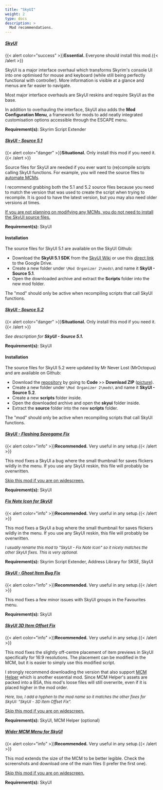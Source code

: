 ```yaml
---
title: "SkyUI"
weight: 2
type: docs
description: >
  Mod recommendations.
---
```


##### [SkyUI](https://www.nexusmods.com/skyrimspecialedition/mods/12604)

{{< alert color="success" >}}**Essential.** Everyone should install this mod.{{< /alert >}}

SkyUI is a major interface overhaul which transforms Skyrim's console UI into one optimised for mouse and keyboard (while still being perfectly functional with controller). More information is visible at a glance and menus are far easier to navigate.

Most major interface overhauls are SkyUI reskins and require SkyUI as the base.

In addition to overhauling the interface, SkyUI also adds the **Mod Configuration Menu**, a framework for mods to add neatly integrated customisation options accessible through the ESCAPE menu.

**Requirement(s):** Skyrim Script Extender

##### [SkyUI - Source 5.1](https://github.com/schlangster/skyui/wiki)

{{< alert color="danger" >}}**Situational.** Only install this mod if you need it.{{< /alert >}}

Source files for SkyUI are needed if you ever want to (re)compile scripts calling SkyUI functions. For example, you will need the source files to [automate MCMs](/bg/additional-modules/automating-mcms/).

I recommend grabbing both the 5.1 and 5.2 source files because you need to match the version that was used to create the script when trying to recompile. It is good to have the latest version, but you may also need older versions at times.

<u>If you are not planning on modifying any MCMs, you do not need to install the SkyUI source files.</u>

**Requirement(s):** SkyUI

#### Installation

The source files for SkyUI 5.1 are available on the SkyUI Github:

- Download the **SkyUI 5.1 SDK** from the [SkyUI Wiki](https://github.com/schlangster/skyui/wiki) or use this [direct link](https://drive.google.com/file/d/0B4iEH8ar3jtxbFlkVzZSVHN0alk/view?resourcekey=0-bTFKQxbSl6Y_4-dZDHE0AQ) to the Google Drive.
- Create a new folder under `\Mod Organizer 2\mods\` and name it **SkyUI - Source 5.1**.
- Open the downloaded archive and extract the **Scripts** folder into the new mod folder.

The "mod" should only be active when recompiling scripts that call SkyUI functions.

##### [SkyUI - Source 5.2](https://github.com/MrOctopus/nl_online)

{{< alert color="danger" >}}**Situational.** Only install this mod if you need it.{{< /alert >}}

*See description for **SkyUI - Source 5.1.***

**Requirement(s):** SkyUI

#### Installation

The source files for SkyUI 5.2 were updated by Mr Never Lost (MrOctopus) and are available on Github:

- Download the [repository](https://github.com/MrOctopus/nl_online) by going to **Code** >> **Download ZIP** ([picture](/Pictures/bg/recommended-mods/skyui/skyui-source-git.png)).
- Create a new folder under `\Mod Organizer 2\mods\` and name it **SkyUI - Source 5.2**.
- Create a new **scripts** folder inside.
- Open the downloaded archive and open the **skyui** folder inside.
- Extract the **source** folder into the new **scripts** folder.

The "mod" should only be active when recompiling scripts that call SkyUI functions.

##### [SkyUI - Flashing Savegame Fix](https://www.nexusmods.com/skyrimspecialedition/mods/20406?tab=files)

{{< alert color="info" >}}**Recommended.** Very useful in any setup.{{< /alert >}}

This mod fixes a SkyUI a bug where the small thumbnail for saves flickers wildly in the menu. If you use any SkyUI reskin, this file will probably be overwritten.

<u>Skip this mod if you are on widescreen.</u>

**Requirement(s):** SkyUI

##### [Fix Note Icon for SkyUI](https://www.nexusmods.com/skyrimspecialedition/mods/32561?tab=files)

{{< alert color="info" >}}**Recommended.** Very useful in any setup.{{< /alert >}}

This mod fixes a SkyUI a bug where the small thumbnail for saves flickers wildly in the menu. If you use any SkyUI reskin, this file will probably be overwritten.

<font size=2>*I usually rename this mod to "SkyUI - Fix Note Icon" so it nicely matches the other SkyUI fixes. This is very optional.*</font>

**Requirement(s):** Skyrim Script Extender, Address Library for SKSE, SkyUI

##### [SkyUI - Ghost Item Bug Fix](https://www.nexusmods.com/skyrimspecialedition/mods/49106?tab=files)

{{< alert color="info" >}}**Recommended.** Very useful in any setup.{{< /alert >}}

This mod fixes a few minor issues with SkyUI groups in the Favourites menu.

**Requirement(s):** SkyUI

##### [SkyUI 3D Item Offset Fix](https://www.nexusmods.com/skyrimspecialedition/mods/92602?tab=files)

{{< alert color="info" >}}**Recommended.** Very useful in any setup.{{< /alert >}}

This mod fixes the slightly off-centre placement of item previews in SkyUI specifically for 16:9 resolutions. The placement can be modified in the MCM, but it is easier to simply use this modified script.

I strongly recommend downloading the version that also support [MCM Helper](/bg/recommended-mods/utilities-frameworks/#mcm-helper) which is another essential mod. Since MCM Helper's assets are packed into a BSA, this mod's loose files will still overwrite, even if it is placed higher in the mod order.

<font size=2>*Here, too, I add a hyphen to the mod name so it matches the other fixes for SkyUI: "SkyUI - 3D Item Offset Fix".*</font>

<u>Skip this mod if you are on widescreen.</u>

**Requirement(s):** SkyUI, MCM Helper (optional)

##### [Wider MCM Menu for SkyUI](https://www.nexusmods.com/skyrimspecialedition/mods/22825?tab=files)

{{< alert color="info" >}}**Recommended.** Very useful in any setup.{{< /alert >}}

This mod extends the size of the MCM to be better legible. Check the screenshots and download one of the main files (I prefer the first one).

<u>Skip this mod if you are on widescreen.</u>

**Requirement(s):** SkyUI